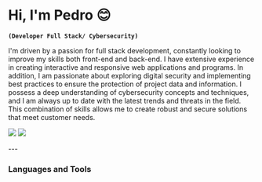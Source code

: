 # Hi, I'm Pedro 😊

**`(Developer Full Stack/ Cybersecurity)`**

I'm driven by a passion for full stack development, constantly looking to improve my skills both front-end and back-end. I have extensive experience in creating interactive and responsive web applications and programs. In addition, I am passionate about exploring digital security and implementing best practices to ensure the protection of project data and information. I possess a deep understanding of cybersecurity concepts and techniques, and I am always up to date with the latest trends and threats in the field. This combination of skills allows me to create robust and secure solutions that meet customer needs.

<p align="left">
    <a href="https://t.me/boloto1979"><img src="https://img.shields.io/badge/Telegram-2CA5E0?style=for-the-badge&logo=telegram&logoColor=white"></a>
      <a href="https://criarmeulink.com.br/u/1675193138"><img src="https://img.shields.io/badge/Gmail-D14836?style=for-the-badge&logo=gmail&logoColor=white"></a> 
</p>
---

### Languages and Tools

